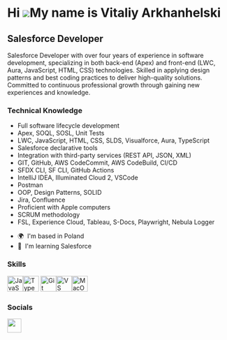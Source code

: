 Hi ![](https://user-images.githubusercontent.com/18350557/176309783-0785949b-9127-417c-8b55-ab5a4333674e.gif)My name is Vitaliy Arkhanhelski
============================================================================================================================================

Salesforce Developer
--------------------

Salesforce Developer with over four years of experience in software development, specializing in both back-end (Apex) and front-end (LWC, Aura, JavaScript, HTML, CSS) technologies. Skilled in applying design patterns and best coding practices to deliver high-quality solutions. Committed to continuous professional growth through gaining new experiences and knowledge. 

### Technical Knowledge 

- Full software lifecycle development  
- Apex, SOQL, SOSL, Unit Tests  
- LWC, JavaScript, HTML, CSS, SLDS, Visualforce, Aura, TypeScript  
- Salesforce declarative tools  
- Integration with third-party services (REST API, JSON, XML)  
- GIT, GitHub, AWS CodeCommit, AWS CodeBuild, CI/CD  
- SFDX CLI, SF CLI, GitHub Actions  
- IntelliJ IDEA, Illuminated Cloud 2, VSCode  
- Postman  
- OOP, Design Patterns, SOLID  
- Jira, Confluence  
- Proficient with Apple computers  
- SCRUM methodology  
- FSL, Experience Cloud, Tableau, S-Docs, Playwright, Nebula Logger  

* 🌍  I'm based in Poland
* 🧠  I'm learning Salesforce

### Skills


<p align="left">
<a href="https://developer.mozilla.org/en-US/docs/Web/JavaScript" target="_blank" rel="noreferrer"><img src="https://raw.githubusercontent.com/danielcranney/readme-generator/main/public/icons/skills/javascript-colored.svg" width="36" height="36" alt="JavaScript" /></a><a href="https://www.typescriptlang.org/" target="_blank" rel="noreferrer"><img src="https://raw.githubusercontent.com/danielcranney/readme-generator/main/public/icons/skills/typescript-colored.svg" width="36" height="36" alt="TypeScript" /></a>
<a href="https://git-scm.com/" target="_blank" rel="noreferrer"><img src="https://raw.githubusercontent.com/danielcranney/readme-generator/main/public/icons/skills/git-colored.svg" width="36" height="36" alt="Git" /></a><a href="https://code.visualstudio.com/" target="_blank" rel="noreferrer"><img src="https://raw.githubusercontent.com/danielcranney/readme-generator/main/public/icons/skills/visualstudiocode.svg" width="36" height="36" alt="VS Code" /></a><a href="https://apple.com" target="_blank" rel="noreferrer"><img src="https://raw.githubusercontent.com/danielcranney/readme-generator/main/public/icons/skills/macos-colored.svg" width="36" height="36" alt="MacOS" /></a>
</p>


### Socials

<p align="left"> <a href="https://www.linkedin.com/in/vitaliyarkhanhelski" target="_blank" rel="noreferrer"> <picture> <source media="(prefers-color-scheme: dark)" srcset="https://raw.githubusercontent.com/danielcranney/readme-generator/main/public/icons/socials/linkedin-dark.svg" /> <source media="(prefers-color-scheme: light)" srcset="https://raw.githubusercontent.com/danielcranney/readme-generator/main/public/icons/socials/linkedin.svg" /> <img src="https://raw.githubusercontent.com/danielcranney/readme-generator/main/public/icons/socials/linkedin.svg" width="32" height="32" /> </picture> </a></p>

